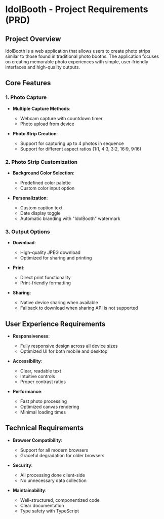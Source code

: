 
# IdolBooth - Project Requirements (PRD)

## Project Overview

IdolBooth is a web application that allows users to create photo strips similar to those found in traditional photo booths. The application focuses on creating memorable photo experiences with simple, user-friendly interfaces and high-quality outputs.

## Core Features

### 1. Photo Capture

- **Multiple Capture Methods**:
  - Webcam capture with countdown timer
  - Photo upload from device

- **Photo Strip Creation**:
  - Support for capturing up to 4 photos in sequence
  - Support for different aspect ratios (1:1, 4:3, 3:2, 16:9, 9:16)

### 2. Photo Strip Customization

- **Background Color Selection**:
  - Predefined color palette
  - Custom color input option

- **Personalization**:
  - Custom caption text
  - Date display toggle
  - Automatic branding with "IdolBooth" watermark

### 3. Output Options

- **Download**:
  - High-quality JPEG download
  - Optimized for sharing and printing

- **Print**:
  - Direct print functionality
  - Print-friendly formatting

- **Sharing**:
  - Native device sharing when available
  - Fallback to download when sharing API is not supported

## User Experience Requirements

- **Responsiveness**:
  - Fully responsive design across all device sizes
  - Optimized UI for both mobile and desktop

- **Accessibility**:
  - Clear, readable text
  - Intuitive controls
  - Proper contrast ratios

- **Performance**:
  - Fast photo processing
  - Optimized canvas rendering
  - Minimal loading times

## Technical Requirements

- **Browser Compatibility**:
  - Support for all modern browsers
  - Graceful degradation for older browsers

- **Security**:
  - All processing done client-side
  - No unnecessary data collection

- **Maintainability**:
  - Well-structured, componentized code
  - Clear documentation
  - Type safety with TypeScript
